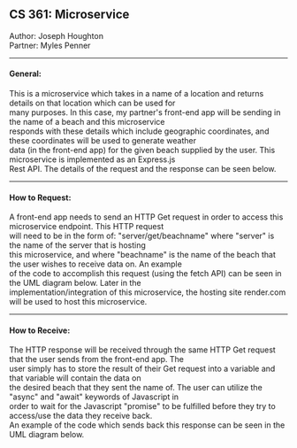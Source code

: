 
## CS 361:    Microservice

Author:    Joseph Houghton     <br>
Partner:   Myles Penner        <br>

---

#### General:
This is a microservice which takes in a name of a location and returns details on that location which can be used for   <br>
many purposes. In this case, my partner's front-end app will be sending in the name of a beach and this microservice  <br>
responds with these details which include geographic coordinates, and these coordinates will be used to generate weather    <br>
data (in the front-end app) for the given beach supplied by the user. This microservice is implemented as an Express.js    <br>
Rest API. The details of the request and the response can be seen below.   <br>

---

#### How to Request:    
A front-end app needs to send an HTTP Get request in order to access this microservice endpoint. This HTTP request    <br>
will need to be in the form of:   "server/get/beachname"   where "server" is the name of the server that is hosting    <br>
this microservice, and where "beachname" is the name of the beach that the user wishes to receive data on. An example    <br>
of the code to accomplish this request (using the fetch API) can be seen in the UML diagram below. Later in the     <br>
implementation/integration of this microservice, the hosting site render.com will be used to host this microservice.    <br>
                     
---    
    
#### How to Receive:    
The HTTP response will be received through the same HTTP Get request that the user sends from the front-end app. The    <br>
user simply has to store the result of their Get request into a variable and that variable will contain the data on     <br>
the desired beach that they sent the name of. The user can utilize the "async" and "await" keywords of Javascript in    <br>
order to wait for the Javascript "promise" to be fulfilled before they try to access/use the data they receive back.    <br>
An example of the code which sends back this response can be seen in the UML diagram below.    <br>
